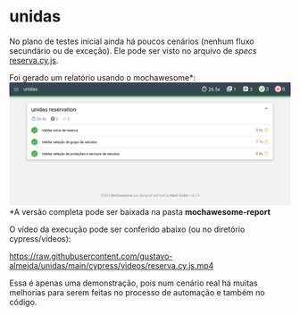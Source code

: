 # unidas

No plano de testes inicial ainda há poucos cenários (nenhum fluxo secundário ou de exceção).
Ele pode ser visto no arquivo de _specs_ [reserva.cy.js](./cypress/e2e/reserva.cy.js).

Foi gerado um relatório usando o mochawesome*:
![unidas_report.png](./cypress/screenshots/unidas_report.png)
*A versão completa pode ser baixada na pasta **mochawesome-report**

O vídeo da execução pode ser conferido abaixo (ou no diretório cypress/videos):

https://raw.githubusercontent.com/gustavo-almeida/unidas/main/cypress/videos/reserva.cy.js.mp4

Essa é apenas uma demonstração, pois num cenário real há muitas melhorias para serem feitas no processo de automação e também no código.
